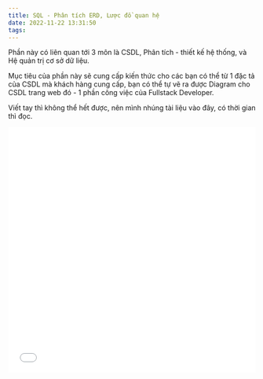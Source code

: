 ```yaml
---
title: SQL - Phân tích ERD, Lược đồ quan hệ
date: 2022-11-22 13:31:50
tags:
---
```



Phần này có liên quan tới 3 môn là CSDL, Phân tích - thiết kế hệ thống, và Hệ quản trị cơ sở dữ liệu.

Mục tiêu của phần này sẽ cung cấp kiến thức cho các bạn có thể từ 1 đặc tả của CSDL mà khách hàng cung cấp, bạn có thể tự vẽ ra được Diagram cho CSDL trang web đó - 1 phần công việc của Fullstack Developer.

Viết tay thì không thể hết được, nên mình nhúng tài liệu vào đây, có thời gian thì đọc.

<embed src="/pdfs/Chuong2_ER.pdf" width="100%" height="500" alt="pdf" pluginspage="http://www.adobe.com/products/acrobat/readstep2.html">